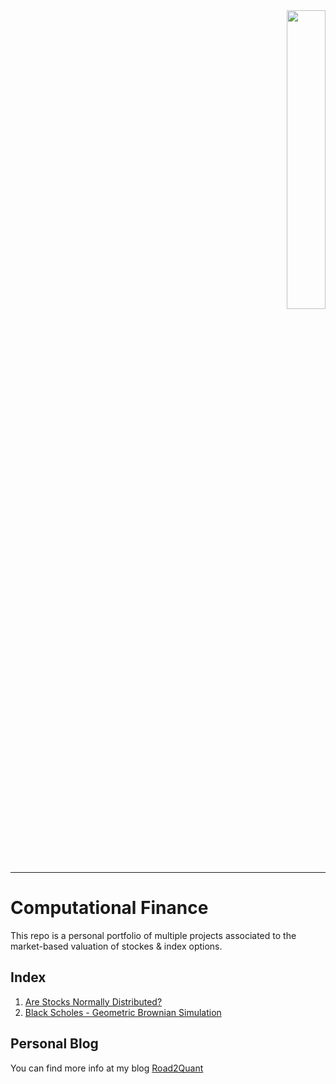 
<div align="right">
  <a href="http://www.road2quant.com">
    <img src="https://uploads-ssl.webflow.com/5eae007d92687089219c5dec/5eb47da29ced78042e9768ce_long_logo.png" target="_blank"  border="0" width="35%"><br>
  </a>
</div>

-----------------

# Computational Finance
This repo is a personal portfolio of multiple projects associated to the market-based valuation of stockes & index options.

## Index
1. [Are Stocks Normally Distributed?](./01%20Normality%20Check.ipynb)
2. [Black Scholes - Geometric Brownian Simulation](./02%20BSM%20Brownian.ipynb)

## Personal Blog
You can find more info at my blog [Road2Quant](https://www.road2quant.com/categories/comp-finance)

